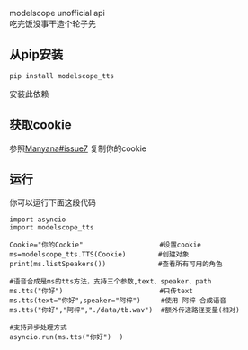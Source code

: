 modelscope unofficial api<br>
吃完饭没事干造个轮子先
## 从pip安装
```
pip install modelscope_tts
```
安装此依赖
## 获取cookie
参照[Manyana#issue7](https://github.com/avilliai/Manyana/issues/7) 复制你的cookie
## 运行
你可以运行下面这段代码
```
import asyncio
import modelscope_tts

Cookie="你的Cookie"                   #设置cookie
ms=modelscope_tts.TTS(Cookie)        #创建对象
print(ms.listSpeakers())             #查看所有可用的角色

#语音合成是ms的tts方法，支持三个参数,text、speaker、path
ms.tts("你好")                        #只传text
ms.tts(text="你好",speaker="阿梓")     #使用 阿梓 合成语音
ms.tts("你好","阿梓","./data/tb.wav")  #额外传递路径变量(相对)

#支持异步处理方式
asyncio.run(ms.tts("你好")  )
```